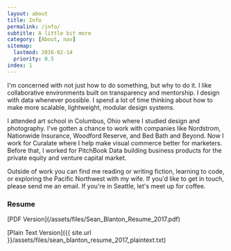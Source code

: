 ```yaml
---
layout: about
title: Info
permalink: /info/
subtitle: A little bit more
category: [About, nav]
sitemap:
  lastmod: 2016-02-14
  priority: 0.5
index: 1
---
```




I'm concerned with not just how to do something, but why to do it. I like collaborative environments built on transparency and mentorship. I design with data whenever possible. I spend a lot of time thinking about how to make more scalable, lightweight, modular design systems. 

I attended art school in Columbus, Ohio where I studied design and photography. I've gotten a chance to work with companies like Nordstrom, Nationwide Insurance, Woodford Reserve, and Bed Bath and Beyond. Now I work for Curalate where I help make visual commerce better for marketers. Before that, I worked for PitchBook Data building business products for the private equity and venture capital market.


Outside of work you can find me reading or writing fiction, learning to code, or exploring the Pacific Northwest with my wife.  If you'd like to get in touch, please send me an email. If you're in Seattle, let's meet up for coffee.

	
<h3> Resume </h3>
[PDF Version](/assets/files/Sean_Blanton_Resume_2017.pdf) 

[Plain Text Version]({{ site.url }}/assets/files/sean_blanton_resume_2017_plaintext.txt)
